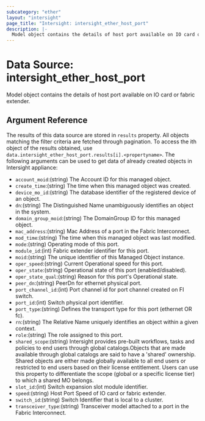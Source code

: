 ```yaml
---
subcategory: "ether"
layout: "intersight"
page_title: "Intersight: intersight_ether_host_port"
description: |-
  Model object contains the details of host port available on IO card or fabric extender.
---
```


# Data Source: intersight_ether_host_port
Model object contains the details of host port available on IO card or fabric extender.
## Argument Reference
The results of this data source are stored in `results` property.
All objects matching the filter criteria are fetched through pagination.
To access the ith object of the results obtained, use `data.intersight_ether_host_port.results[i].<propertyname>`.
The following arguments can be used to get data of already created objects in Intersight appliance:
* `account_moid`:(string) The Account ID for this managed object. 
* `create_time`:(string) The time when this managed object was created. 
* `device_mo_id`:(string) The database identifier of the registered device of an object. 
* `dn`:(string) The Distinguished Name unambiguously identifies an object in the system. 
* `domain_group_moid`:(string) The DomainGroup ID for this managed object. 
* `mac_address`:(string) Mac Address of a port in the Fabric Interconnect. 
* `mod_time`:(string) The time when this managed object was last modified. 
* `mode`:(string) Operating mode of this port. 
* `module_id`:(int) Fabric extender identifier for this port. 
* `moid`:(string) The unique identifier of this Managed Object instance. 
* `oper_speed`:(string) Current Operational speed for this port. 
* `oper_state`:(string) Operational state of this port (enabled/disabled). 
* `oper_state_qual`:(string) Reason for this port's Operational state. 
* `peer_dn`:(string) PeerDn for ethernet physical port. 
* `port_channel_id`:(int) Port channel id for port channel created on FI switch. 
* `port_id`:(int) Switch physical port identifier. 
* `port_type`:(string) Defines the transport type for this port (ethernet OR fc). 
* `rn`:(string) The Relative Name uniquely identifies an object within a given context. 
* `role`:(string) The role assigned to this port. 
* `shared_scope`:(string) Intersight provides pre-built workflows, tasks and policies to end users through global catalogs.Objects that are made available through global catalogs are said to have a 'shared' ownership. Shared objects are either made globally available to all end users or restricted to end users based on their license entitlement. Users can use this property to differentiate the scope (global or a specific license tier) to which a shared MO belongs. 
* `slot_id`:(int) Switch expansion slot module identifier. 
* `speed`:(string) Host Port Speed of IO card or fabric extender. 
* `switch_id`:(string) Switch Identifier that is local to a cluster. 
* `transceiver_type`:(string) Transceiver model attached to a port in the Fabric Interconnect. 
 